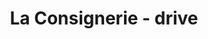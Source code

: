 ---
title: "La Consignerie - drive"
url: /saint-andre-lez-lille/la-consignerie-drive/
shop: avant-poste
---